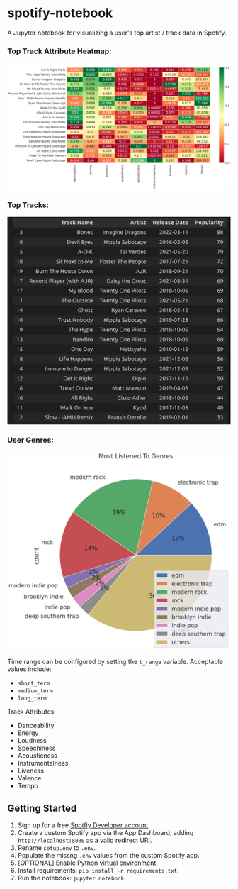 # spotify-notebook

A Jupyter notebook for visualizing a user's top artist / track data in Spotify.

### Top Track Attribute Heatmap:

![heatmap](https://github.com/bdriggs/spotify-notebook/blob/main/assets/heatmap.png?raw=true)

### Top Tracks:

![toptracks](https://github.com/bdriggs/spotify-notebook/blob/main/assets/toptracks.png?raw=true)

### User Genres:

![piechart](https://github.com/bdriggs/spotify-notebook/blob/main/assets/piechart.png?raw=true)


Time range can be configured by setting the `t_range` variable. Acceptable values include:

- `short_term`
- `medium_term`
- `long_term`

Track Attributes:

- Danceability
- Energy
- Loudness
- Speechiness
- Acousticness
- Instrumentalness
- Liveness
- Valence
- Tempo

## Getting Started

1. Sign up for a free [Spotfiy Developer account](https://developer.spotify.com/).
2. Create a custom Spotify app via the App Dashboard, adding `http://localhost:8080` as a valid redirect URI.
3. Rename `setup.env` to `.env`.
4. Populate the missng `.env` values from the custom Spotify app.
5. [OPTIONAL] Enable Python virtual environment.
6. Install requirements: `pip install -r requirements.txt`.
7. Run the notebook: `jupyter notebook`.

